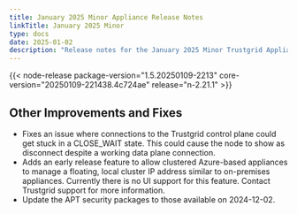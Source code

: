 ```yaml
---
title: January 2025 Minor Appliance Release Notes
linkTitle: January 2025 Minor
type: docs
date: 2025-01-02
description: "Release notes for the January 2025 Minor Trustgrid Appliance release"
---
```

{{< node-release package-version="1.5.20250109-2213" core-version="20250109-221438.4c724ae" release="n-2.21.1" >}}
## Other Improvements and Fixes
- Fixes an issue where connections to the Trustgrid control plane could get stuck in a CLOSE_WAIT state. This could cause the node to show as disconnect despite a working data plane connection. 
- Adds an early release feature to allow clustered Azure-based appliances to manage a floating, local cluster IP address similar to on-premises appliances. Currently there is no UI support for this feature.  Contact Trustgrid support for more information.
- Update the APT security packages to those available on 2024-12-02.